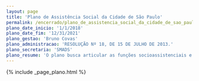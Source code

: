 ```yaml
---
layout: page
title: 'Plano de Assistência Social da Cidade de São Paulo'
permalink: /encerrado/plano_de_assistencia_social_da_cidade_de_sao_paulo/
plano_date_inicio: '1/1/2018'
plano_date_fim: '12/31/2021'
plano_gestao: 'Bruno Covas'
plano_administracao: 'RESOLUÇÃO Nº 18, DE 15 DE JULHO DE 2013.'
plano_secretaria: 'SMADS'
plano_resume: 'O plano busca articular as funções socioassistenciais e as seguranças afiançadas pelo Sistema Único de Assistência Social (SUAS) com as demandas observadas na cidade de São Paulo, estabelecendo metas que promovam a inclusão social e combatam situações de vulnerabilidade, risco e violações de direitos que afetam diferentemente famílias ou indivíduos de acordo com o território em que se encontram. '
---
```

<div>
{% include _page_plano.html %}
</div>
